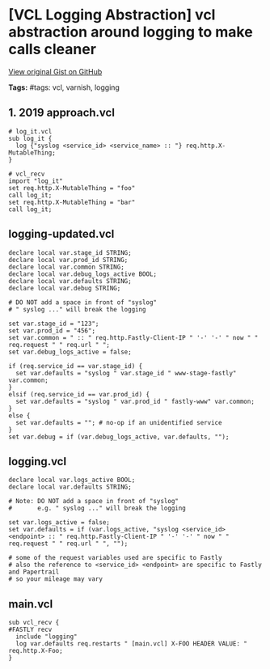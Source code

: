 # [VCL Logging Abstraction] vcl abstraction around logging to make calls cleaner 

[View original Gist on GitHub](https://gist.github.com/Integralist/ecb0890a7ea36d0010bf1cc47306d13f)

**Tags:** #tags: vcl, varnish, logging

## 1. 2019 approach.vcl

```vcl
# log_it.vcl
sub log_it {
  log {"syslog <service_id> <service_name> :: "} req.http.X-MutableThing;
}

# vcl_recv
import "log_it"
set req.http.X-MutableThing = "foo"
call log_it;
set req.http.X-MutableThing = "bar"
call log_it;
```

## logging-updated.vcl

```vcl
declare local var.stage_id STRING;
declare local var.prod_id STRING;
declare local var.common STRING;
declare local var.debug_logs_active BOOL;
declare local var.defaults STRING;
declare local var.debug STRING;

# DO NOT add a space in front of "syslog"
# " syslog ..." will break the logging

set var.stage_id = "123";
set var.prod_id = "456";
set var.common = " :: " req.http.Fastly-Client-IP " '-' '-' " now " " req.request " " req.url " ";
set var.debug_logs_active = false;

if (req.service_id == var.stage_id) {
  set var.defaults = "syslog " var.stage_id " www-stage-fastly" var.common;
}
elsif (req.service_id == var.prod_id) {
  set var.defaults = "syslog " var.prod_id " fastly-www" var.common;
}
else {
  set var.defaults = ""; # no-op if an unidentified service
}
set var.debug = if (var.debug_logs_active, var.defaults, "");
```

## logging.vcl

```vcl
declare local var.logs_active BOOL;
declare local var.defaults STRING;

# Note: DO NOT add a space in front of "syslog"
#       e.g. " syslog ..." will break the logging

set var.logs_active = false;
set var.defaults = if (var.logs_active, "syslog <service_id> <endpoint> :: " req.http.Fastly-Client-IP " '-' '-' " now " " req.request " " req.url " ", "");

# some of the request variables used are specific to Fastly
# also the reference to <service_id> <endpoint> are specific to Fastly and Papertrail
# so your mileage may vary
```

## main.vcl

```vcl
sub vcl_recv {
#FASTLY recv
  include "logging"
  log var.defaults req.restarts " [main.vcl] X-FOO HEADER VALUE: " req.http.X-Foo;
}
```

